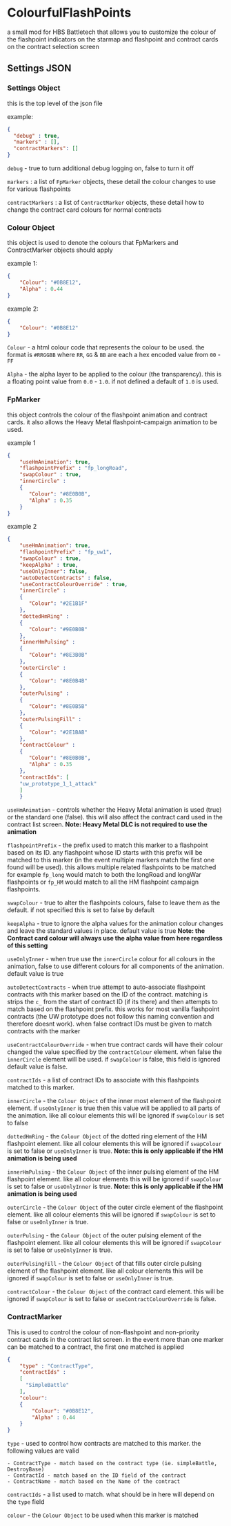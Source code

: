 # ColourfulFlashPoints
 a small mod for HBS Battletech that allows you to customize the colour of the flashpoint indicators on the starmap 
 and flashpoint and contract cards on the contract selection screen

## Settings JSON

### Settings Object
this is the top level of the json file

example:
```json
{
  "debug" : true,
  "markers" : [],
  "contractMarkers": []
}
```

`debug` - true to turn additional debug logging on, false to turn it off

`markers` : a list of `FpMarker` objects, these detail the colour changes to use for various flashpoints

`contractMarkers` : a list of `ContractMarker` objects, these detail how to change the contract card colours for 
normal contracts


### Colour Object
this object is used to denote the colours that FpMarkers and ContractMarker objects should apply

example 1:
```json
{
    "Colour": "#0B8E12",
    "Alpha" : 0.44 
}
```

example 2:
```json
{
    "Colour": "#0B8E12"
}
```

`Colour` - a html colour code that represents the colour to be used. the format is `#RRGGBB` where `RR`, `GG` & `BB` 
are each a hex encoded value from `00` - `FF`

`Alpha` - the alpha layer to be applied to the colour (the transparency). this is a floating point value from
`0.0` - `1.0`. if not defined a default of `1.0` is used.

### FpMarker

this object controls the colour of the flashpoint animation and contract cards. it also allows the Heavy Metal 
flashpoint-campaign animation to be used. 

example 1
```json
{
    "useHmAnimation": true,
    "flashpointPrefix" : "fp_longRoad",
    "swapColour" : true,
    "innerCircle" :
    {
       "Colour": "#8E0B0B",
       "Alpha" : 0.35 
    }
}
```

example 2
```json
{
    "useHmAnimation": true,
    "flashpointPrefix" : "fp_uw1",
    "swapColour" : true,
    "keepAlpha" : true,
    "useOnlyInner": false,
    "autoDetectContracts" : false,
    "useContractColourOverride" : true,
    "innerCircle" :
    {
       "Colour": "#2E1B1F"
    },
    "dottedHmRing" :
    {
       "Colour": "#9E0B0B"
    },
    "innerHmPulsing" :
    {
       "Colour": "#8E3B0B"
    },
    "outerCircle" :
    {
       "Colour": "#8E0B4B" 
    },
    "outerPulsing" :
    {
       "Colour": "#8E0B5B"
    },
    "outerPulsingFill" :
    {
       "Colour": "#2E1BAB" 
    },
    "contractColour" :
    {
       "Colour": "#8E0B0B",
       "Alpha" : 0.35 
    },
    "contractIds": [
    "uw_prototype_1_1_attack"
    ]
    }
```

`useHmAnimation` - controls whether the Heavy Metal animation is used (true) or the standard one (false). 
this will also affect the contract card used in the contract list screen.
**Note: Heavy Metal DLC is not required to use the animation**

`flashpointPrefix` - the prefix used to match this marker to a flashpoint based on its ID. any flashpoint whose ID 
starts with this prefix will be matched to this marker (in the event multiple markers match the first one found 
will be used). this allows multiple related flashpoints to be matched for example `fp_long` would match to both 
the longRoad and longWar flashpoints or `fp_HM` would match to all the HM flashpoint campaign flashpoints.

`swapColour` - true to alter the flashpoints colours, false to leave them as the default. if not specified this is set 
to false by default

`keepAlpha` - true to ignore the alpha values for the animation colour changes and leave the standard values in place. 
default value is true 
**Note: the Contract card colour will always use the alpha value from here regardless of this setting**

`useOnlyInner` - when true use the `innerCircle` colour for all colours in the animation, false to use different 
colours for all components of the animation. default value is true

`autoDetectContracts` - when true attempt to auto-associate flashpoint contracts with this marker based on the ID of 
the contract. matching is strips the `c_` from the start of contract ID (if its there) and then attempts to match 
based on the flashpoint prefix. this works for most vanilla flashpoint contracts (the UW prototype does not follow this
naming convention and therefore doesnt work). when false contract IDs must be given to match contracts with the marker

`useContractColourOverride` - when true contract cards will have their colour changed the value specified by the 
`contractColour` element. when false the `innerCircle` element will be used. if `swapColour` is false, this field is 
ignored default value is false. 

`contractIds` - a list of contract IDs to associate with this flashpoints matched to this marker.
 
 `innerCircle` - the `Colour Object` of the inner most element of the flashpoint element. if `useOnlyInner` is true then 
 this value will be applied to all parts of the animation. like all colour elements this will be ignored if 
 `swapColour` is set to false
 
`dottedHmRing` - the `Colour Object` of the dotted ring element of the HM flashpoint element. 
like all colour elements this will be ignored if `swapColour` is set to false or `useOnlyInner` is true. 
**Note: this is only applicable if the HM animation is being used**

`innerHmPulsing` - the `Colour Object` of the inner pulsing element of the HM flashpoint element. 
like all colour elements this will be ignored if `swapColour` is set to false or `useOnlyInner` is true. 
**Note: this is only applicable if the HM animation is being used**

`outerCircle` - the `Colour Object` of the outer circle element of the flashpoint element. 
like all colour elements this will be ignored if `swapColour` is set to false or `useOnlyInner` is true.

`outerPulsing` - the `Colour Object` of the outer pulsing element of the flashpoint element. 
like all colour elements this will be ignored if `swapColour` is set to false or `useOnlyInner` is true.

`outerPulsingFill` - the `Colour Object` of that fills outer circle pulsing element of the flashpoint element. 
like all colour elements this will be ignored if `swapColour` is set to false or `useOnlyInner` is true.

`contractColour` - the `Colour Object` of the contract card element. 
this will be ignored if `swapColour` is set to false or `useContractColourOverride` is false.

### ContractMarker

This is used to control the colour of non-flashpoint and non-priority contract cards in the contract list screen.
in the event more than one marker can be matched to a contract, the first one matched is applied

```json
{
    "type" : "ContractType",
    "contractIds" : 
    [
      "SimpleBattle"    
    ],
    "colour": 
    {
        "Colour": "#0B8E12",
        "Alpha" : 0.44 
    }
}
```

`type` - used to control how contracts are matched to this marker. the following values are valid

    - ContractType - match based on the contract type (ie. simpleBattle, DestroyBase)
    - ContractId - match based on the ID field of the contract
    - ContractName - match based on the Name of the contract
    
`contractIds` - a list used to match. what should be in here will depend on the `type` field

`colour` - the `Colour Object` to be used when this marker is matched

